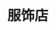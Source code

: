 # 服饰店
<sc-dc></sc-dc>
<br />
<dialog>
# Excuse me. Do you have this [sweater/n.] in M?
## Give me a minute. I'll check our computer to see if we still have one in [stock/n.].
## That sweater comes in black and red. We only have the red one in M.
# I prefer black.
## Let me check if our other [locations/n.] have the black one in M.
## Our Smith Street store has the black one in M.
Would you like me to have them send it here?
It would take 3 days to get here.
# That would be great.
## Please fill out this form, and you can come pick it up after Friday.
# OK. Thank you. Bye.
</dialog>
